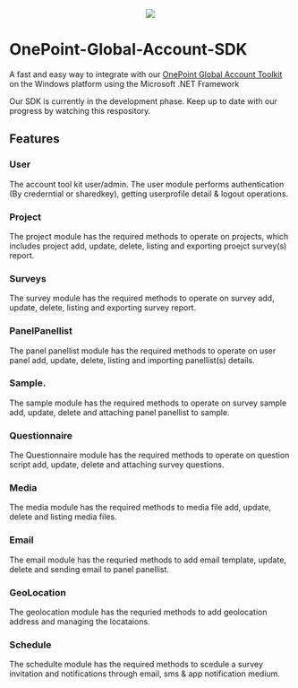 <p align="center">
  <img src="https://www.onepointglobal.com/Images/OPG_Github_logo.png"/>
</p>

# OnePoint-Global-Account-SDK
A fast and easy way to integrate with our [OnePoint Global Account Toolkit](https://github.com/OnePointGlobal/OnePoint-Global-Account-Toolkit) on the Windows platform using the Microsoft .NET Framework

Our SDK is currently in the development phase. Keep up to date with our progress by watching this respository.

## Features

### User

The account tool kit user/admin. 
The user module performs authentication (By crederntial or sharedkey), getting userprofile detail & logout operations.

### Project

The project module has the required methods to operate on projects, which includes project add, update, delete, listing and exporting proejct survey(s) report.

### Surveys

The survey module has the required methods to operate on survey add, update, delete, listing and exporting survey report.

### PanelPanellist

The panel panellist module has the required methods to operate on user panel add, update, delete, listing and importing panellist(s) details.

### Sample.

The sample module has the required methods to operate on survey sample add, update, delete and attaching panel panellist to sample.

### Questionnaire

The Questionnaire module has the required methods to operate on question script add, update, delete and attaching survey questions.

### Media

The media module has the required methods to media file add, update, delete and listing media files.

### Email

The email module has the requried methods to add email template, update, delete and sending email to panel panellist.

### GeoLocation

The geolocation module has the requried methods to add geolocation address and managing the locataions.

### Schedule

The schedulte module has the required methods to scedule a survey invitation and notifications through email, sms & app notification medium.

